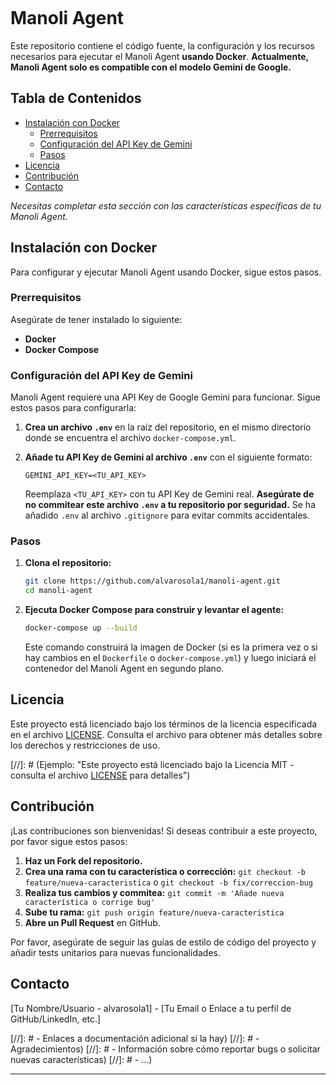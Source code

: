 ```markdown
```
# Manoli Agent 

Este repositorio contiene el código fuente, la configuración y los recursos necesarios para ejecutar el Manoli Agent **usando Docker**.  **Actualmente, Manoli Agent solo es compatible con el modelo Gemini de Google.**

## Tabla de Contenidos

- [Instalación con Docker](#instalación-con-docker)
    - [Prerrequisitos](#prerrequisitos)
    - [Configuración del API Key de Gemini](#configuración-del-api-key-de-gemini)
    - [Pasos](#pasos)
- [Licencia](#licencia)
- [Contribución](#contribución)
- [Contacto](#contacto)


*Necesitas completar esta sección con las características específicas de tu Manoli Agent.*

## Instalación con Docker

Para configurar y ejecutar Manoli Agent usando Docker, sigue estos pasos.

### Prerrequisitos

Asegúrate de tener instalado lo siguiente:

- **Docker**
- **Docker Compose**

### Configuración del API Key de Gemini

Manoli Agent requiere una API Key de Google Gemini para funcionar. Sigue estos pasos para configurarla:

1.  **Crea un archivo `.env`** en la raíz del repositorio, en el mismo directorio donde se encuentra el archivo `docker-compose.yml`.

2.  **Añade tu API Key de Gemini al archivo `.env`** con el siguiente formato:

    ```
    GEMINI_API_KEY=<TU_API_KEY>
    ```

    Reemplaza `<TU_API_KEY>` con tu API Key de Gemini real.  **Asegúrate de no commitear este archivo `.env` a tu repositorio por seguridad.**  Se ha añadido `.env` al archivo `.gitignore` para evitar commits accidentales.

### Pasos

1.  **Clona el repositorio:**

    ```bash
    git clone https://github.com/alvarosola1/manoli-agent.git
    cd manoli-agent
    ```

2.  **Ejecuta Docker Compose para construir y levantar el agente:**

    ```bash
    docker-compose up --build
    ```

    Este comando construirá la imagen de Docker (si es la primera vez o si hay cambios en el `Dockerfile` o `docker-compose.yml`) y luego iniciará el contenedor del Manoli Agent en segundo plano.


## Licencia

Este proyecto está licenciado bajo los términos de la licencia especificada en el archivo [LICENSE](LICENSE). Consulta el archivo para obtener más detalles sobre los derechos y restricciones de uso.

[//]: # (Ejemplo: "Este proyecto está licenciado bajo la Licencia MIT - consulta el archivo [LICENSE](LICENSE) para detalles")

## Contribución

¡Las contribuciones son bienvenidas! Si deseas contribuir a este proyecto, por favor sigue estos pasos:

1.  **Haz un Fork del repositorio.**
2.  **Crea una rama con tu característica o corrección:** `git checkout -b feature/nueva-caracteristica` o `git checkout -b fix/correccion-bug`
3.  **Realiza tus cambios y commitea:** `git commit -m 'Añade nueva característica o corrige bug'`
4.  **Sube tu rama:** `git push origin feature/nueva-caracteristica`
5.  **Abre un Pull Request** en GitHub.

Por favor, asegúrate de seguir las guías de estilo de código del proyecto y añadir tests unitarios para nuevas funcionalidades.

## Contacto

[Tu Nombre/Usuario - alvarosola1] - [Tu Email o Enlace a tu perfil de GitHub/LinkedIn, etc.]

[//]: # - Enlaces a documentación adicional si la hay)
[//]: # - Agradecimientos)
[//]: # - Información sobre cómo reportar bugs o solicitar nuevas características)
[//]: # - ...)

-----